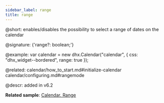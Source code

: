 ```yaml
---
sidebar_label: range
title: range
---          
```


@short: enables/disables the possibility to select a range of dates on the calendar

@signature: {'range?: boolean;'}

@example:
var calendar = new dhx.Calendar("calendar", {
	css: "dhx_widget--bordered",
	range: true
});

@related: 
calendar/how_to_start.md#initialize-calendar
calendar/configuring.md#rangemode


@descr:
added in v6.2

**Related sample**: [Calendar. Range](https://snippet.dhtmlx.com/2mrj53h0)

